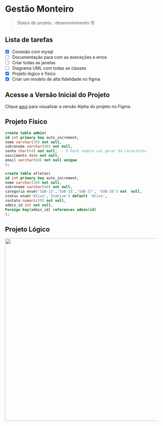# Gestão Monteiro

> Status do projeto :  desenvolvimento 🏗️

## Lista de tarefas
- [X] Conexão com mysql
- [ ] Documentação para com as execeções e erros
- [ ] Criar todas as janelas 
- [ ] Diagrama UML com todas as classes
- [X] Projeto lógico e físico
- [X] Criar um modelo de alta fidelidade no figma

## Acesse a Versão Inicial do Projeto
Clique [aqui](https://www.figma.com/file/Mu1LGR9cZThZe7wpjWipOx/Arena-Monteiro?type=design&node-id=0-1&mode=design&t=W2p3JexDMv1tQ1pC-0) para visualizar a versão Alpha do projeto no Figma.

## Projeto Físico 
```sql da tabela admin
create table admin(
id int primary key auto_increment,
nome varchar(30) not null,
sobrenome varchar(40) not null,
senha char(64) not null, -- O hash sempre vai gerar 64 caracteres
nascimento date not null,
email varchar(60) not null unique
);
```
```sql da tabela atletas
create table atletas(
id int primary key auto_increment,
nome varchar(30) not null,
sobrenome varchar(40) not null,
categoria enum('SUB-13','SUB-15','SUB-17', 'SUB-20') not  null,
status enum('Ativo','Inativo') default 'Ativo',
contato numeric(9) not null,
admin_id int not null,
Foreign key(admin_id) references admin(id)
);
```

## Projeto Lógico
<p align="center">
  <img width="600px" src="https://github.com/KrodrigoDev/Gestao_Monteiro/assets/126525471/ac21b455-f070-47d6-93a1-51c9303e1b4e">
</p>

